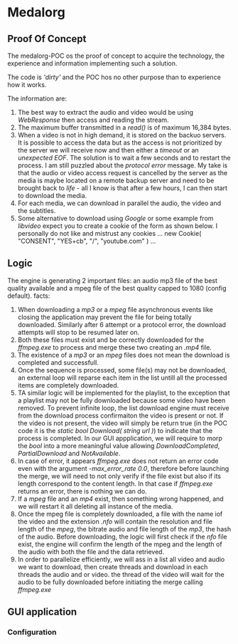# Medalorg

## Proof Of Concept

The medalorg-POC os the proof of concept to acquire the technology, the experience and information implementing such a solution.

The code is *'dirty'* and the POC hos no other purpose than to experience how it works.

The information are:
1. The best way to extract the audio and video would be using *WebResponse*  then access and reading the stream.
2. The maximum buffer transmitted in a *read()* is of maximum 16,384 bytes.
3. When a video is not in high demand, it is stored on the backuo servers. It is possible to access the data but as the access is not prioritized by the server we will receive now and then either a *timeout* or an *unexpected EOF*. 
   The solution is to wait a few seconds and to restart the process. I am still puzzled about the *protocol error* message. 
  My take is that the audio or video access request is cancelled by the server as the media is maybe located on a remote backup server and need to be brought back to *life* - all I know is that after a few hours, I can then start to download the media.
4. For each media, we can download in parallel the audio, the video and the subtitles.
5. Some alternative to download using *Google* or some example from *libvideo* expect you to create a cookie of the form as shown below. I personally do not like and mistrust any cookies
	...
    new Cookie( "CONSENT", "YES+cb", "/", "youtube.com" )
	...

## Logic
The engine is generating 2 important files: an audio mp3 file of the best quality available and a mpeg file of the best quality capped to 1080 (config default).
facts:
1. When downloading a *mp3* or a *mpeg* file asynchronous events like closing the application may prevent the file for being totally downloaded. Similarly after 6 attempt or a protocol error, the download attempts will stop to be resumed later on.
2. Both these files must exist and be correctly downloaded for the *ffmpeg.exe* to process and merge these two creating an *.mp4* file.
3. The existence of a *mp3* or an *mpeg* files does not mean the download is completed and successfull.
4. Once the sequence is processed, some file(s) may not be downloaded, an external loop will reparse each item in the list untill all the processed items are completely downloaded.
5. TA similar logic will be implemented for the playlist, to the exception that a playlist may not be fully downloaded because some video have been removed. To prevent infinite loop, the list download engine must receive from the download process confirmaiton the video is present or not. If the video is not present, the video will simply be return true (in the POC code it is the *static bool Download( string url )*) to indicate that the process is completed. In our GUI appplication, we will require to morp the *bool* into a more meaningful value allowing *DownloadCompleted*, *PartialDownload* and *NotAvailable*.
6. In case of error, it appears *ffmpeg.exe* does not return an error code even with the argument *-max_error_rate 0.0*, therefore before launching the merge, we will need to not only verify if the file exist but also if its length correspond to the content length. In that case if *ffmpeg.exe* returns an error, there is nothing we can do.
7. If a *mpeg* file and an *mp4* exist, then something wrong happened, and we will restart it all deleting all instance of the media.
8. Once the mpeg file is completely downloaded, a file with the name iof the video and the extension *.nfo* will contain the resolution and file length of the *mpeg*, the bitrate audio and file length of the *mp3*, the hash of the audio. Before downloading, the logic will first check if the *nfo* file exist, the engine will confirm the length of the mpeg and the length of the audio with both the file and the data retrieved.
9. In order to parallelize efficiently, we will ass in a list all video and audio we want to download, then create threads and download in each threads the audio and or video. the thread of the video will wait for the audio to be  fully downloaded before initiating the merge calling *ffmpeg.exe*

## GUI application
### Configuration

